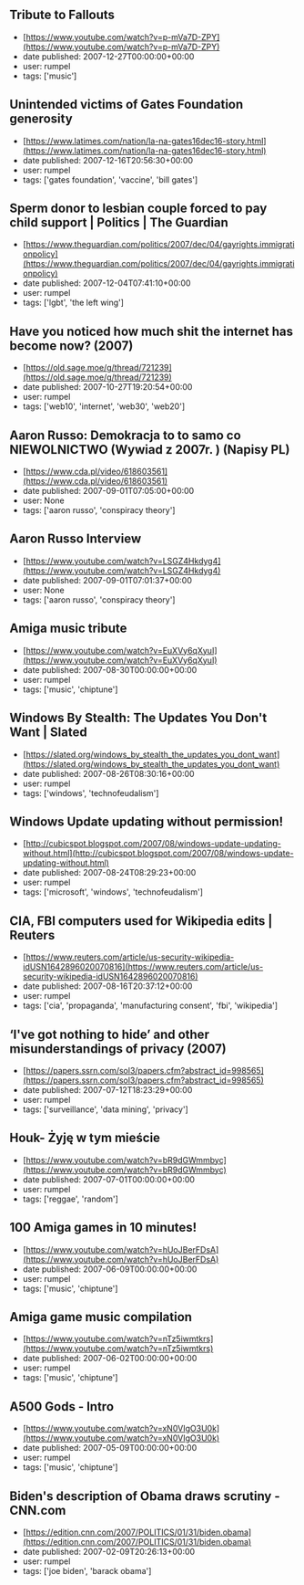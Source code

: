 ## Tribute to Fallouts
 - [https://www.youtube.com/watch?v=p-mVa7D-ZPY](https://www.youtube.com/watch?v=p-mVa7D-ZPY)
 - date published: 2007-12-27T00:00:00+00:00
 - user: rumpel
 - tags: ['music']

## Unintended victims of Gates Foundation generosity
 - [https://www.latimes.com/nation/la-na-gates16dec16-story.html](https://www.latimes.com/nation/la-na-gates16dec16-story.html)
 - date published: 2007-12-16T20:56:30+00:00
 - user: rumpel
 - tags: ['gates foundation', 'vaccine', 'bill gates']

## Sperm donor to lesbian couple forced to pay child support | Politics | The Guardian
 - [https://www.theguardian.com/politics/2007/dec/04/gayrights.immigrationpolicy](https://www.theguardian.com/politics/2007/dec/04/gayrights.immigrationpolicy)
 - date published: 2007-12-04T07:41:10+00:00
 - user: rumpel
 - tags: ['lgbt', 'the left wing']

## Have you noticed how much shit the internet has become now? (2007)
 - [https://old.sage.moe/g/thread/721239](https://old.sage.moe/g/thread/721239)
 - date published: 2007-10-27T19:20:54+00:00
 - user: rumpel
 - tags: ['web10', 'internet', 'web30', 'web20']

## Aaron Russo: Demokracja to to samo co NIEWOLNICTWO (Wywiad z 2007r. ) (Napisy PL)
 - [https://www.cda.pl/video/618603561](https://www.cda.pl/video/618603561)
 - date published: 2007-09-01T07:05:00+00:00
 - user: None
 - tags: ['aaron russo', 'conspiracy theory']

## Aaron Russo Interview
 - [https://www.youtube.com/watch?v=LSGZ4Hkdyg4](https://www.youtube.com/watch?v=LSGZ4Hkdyg4)
 - date published: 2007-09-01T07:01:37+00:00
 - user: None
 - tags: ['aaron russo', 'conspiracy theory']

## Amiga music tribute
 - [https://www.youtube.com/watch?v=EuXVy6qXyuI](https://www.youtube.com/watch?v=EuXVy6qXyuI)
 - date published: 2007-08-30T00:00:00+00:00
 - user: rumpel
 - tags: ['music', 'chiptune']

## Windows By Stealth: The Updates You Don't Want | Slated
 - [https://slated.org/windows_by_stealth_the_updates_you_dont_want](https://slated.org/windows_by_stealth_the_updates_you_dont_want)
 - date published: 2007-08-26T08:30:16+00:00
 - user: rumpel
 - tags: ['windows', 'technofeudalism']

## Windows Update updating without permission!
 - [http://cubicspot.blogspot.com/2007/08/windows-update-updating-without.html](http://cubicspot.blogspot.com/2007/08/windows-update-updating-without.html)
 - date published: 2007-08-24T08:29:23+00:00
 - user: rumpel
 - tags: ['microsoft', 'windows', 'technofeudalism']

## CIA, FBI computers used for Wikipedia edits | Reuters
 - [https://www.reuters.com/article/us-security-wikipedia-idUSN1642896020070816](https://www.reuters.com/article/us-security-wikipedia-idUSN1642896020070816)
 - date published: 2007-08-16T20:37:12+00:00
 - user: rumpel
 - tags: ['cia', 'propaganda', 'manufacturing consent', 'fbi', 'wikipedia']

## ‘I've got nothing to hide’ and other misunderstandings of privacy (2007)
 - [https://papers.ssrn.com/sol3/papers.cfm?abstract_id=998565](https://papers.ssrn.com/sol3/papers.cfm?abstract_id=998565)
 - date published: 2007-07-12T18:23:29+00:00
 - user: rumpel
 - tags: ['surveillance', 'data mining', 'privacy']

## Houk- Żyję w tym mieście
 - [https://www.youtube.com/watch?v=bR9dGWmmbyc](https://www.youtube.com/watch?v=bR9dGWmmbyc)
 - date published: 2007-07-01T00:00:00+00:00
 - user: rumpel
 - tags: ['reggae', 'random']

## 100 Amiga games in 10 minutes!
 - [https://www.youtube.com/watch?v=hUoJBerFDsA](https://www.youtube.com/watch?v=hUoJBerFDsA)
 - date published: 2007-06-09T00:00:00+00:00
 - user: rumpel
 - tags: ['music', 'chiptune']

## Amiga game music compilation
 - [https://www.youtube.com/watch?v=nTz5iwmtkrs](https://www.youtube.com/watch?v=nTz5iwmtkrs)
 - date published: 2007-06-02T00:00:00+00:00
 - user: rumpel
 - tags: ['music', 'chiptune']

## A500 Gods - Intro
 - [https://www.youtube.com/watch?v=xN0VIgO3U0k](https://www.youtube.com/watch?v=xN0VIgO3U0k)
 - date published: 2007-05-09T00:00:00+00:00
 - user: rumpel
 - tags: ['music', 'chiptune']

## Biden's description of Obama draws scrutiny - CNN.com
 - [https://edition.cnn.com/2007/POLITICS/01/31/biden.obama](https://edition.cnn.com/2007/POLITICS/01/31/biden.obama)
 - date published: 2007-02-09T20:26:13+00:00
 - user: rumpel
 - tags: ['joe biden', 'barack obama']


